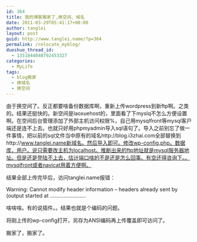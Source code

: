 ```yaml
---
id: 364
title: 我的博客搬家了,换空间、域名
date: 2011-03-29T05:41:17+00:00
author: tanglei
layout: post
guid: http://www.tanglei.name/?p=364
permalink: /relocate_myblog/
duoshuo_thread_id:
  - 1351844048792453327
categories:
  - MyLife
tags:
  - blog搬家
  - 换域名
  - 换空间
---
```

由于换空间了。反正都要啥备份数据库啊，重新上传wordpress到新ftp啊。之类的。结果还挺快的。新空间是laoxuehost的，里面看了下myslq不怎么方便设置啊。在空间后台管理添加了外部主机访问权限%，自己用mysqlfront等mysql客户端还是连不上去。也就只好用phpmyadmin导入sql语句了。导入之前别忘了做一件事情，把以前的sql文件当中原有的域名http://blog.i3zhai.com全部替换到http://www.tanglei.name新域名。然后导入即可。修改wp-config.php。数据库，用户。说只需要改主机为localhost。推断出来的ftp地址就是mysql服务器地址。但是还是登陆不上去，估计端口啥的不是还是怎么回事。有空还得咨询下。。mysqlfront或者navicat用着方便啊。
  
结果全部上传完毕后，访问tanglei.name报错：
  
Warning: Cannot modify header information &#8211; headers already sent by (output started at ……………………
  
啥啥啥。有的说插件。。结果也就是个编码的问题。
  
将刚上传的wp-config打开，另存为ANSI编码再上传覆盖即可访问了。
  
搬家了，搬家了。